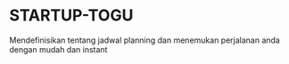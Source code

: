 # STARTUP-TOGU
Mendefinisikan tentang jadwal planning dan menemukan perjalanan anda dengan mudah dan instant
